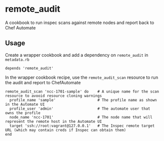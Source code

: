 # remote_audit

A cookbook to run inspec scans against remote nodes and report back to Chef Automate

## Usage

Create a wrapper cookbook and add a dependency on `remote_audit` in `metadata.rb`

```
depends 'remote_audit'
```

In the wrapper cookbook recipe, use the `remote_audit_scan` resource to run the audit and report to ChefAutomate

```
remote_audit_scan 'ncc-1701-sample' do    # A unique name for the scan resource to avooid resource cloning warnings
  profile_name 'sample'                   # The profile name as shown in the Automate UI
  profile_user 'admin'                    # The automate user that owns the profile
  node_name 'ncc-1701'                    # The node name that will represent the remote host in the Automate UI
  target 'ssh://root:vagrant@127.0.0.1'   # The Inspec remote target URL (which may contain creds if Inspec can obtain them)
end
```
